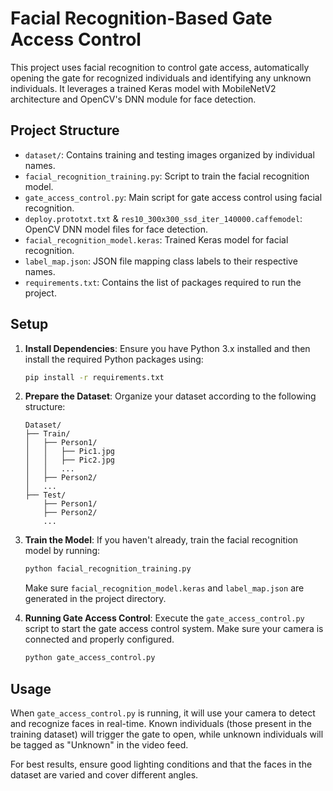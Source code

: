 # Facial Recognition-Based Gate Access Control

This project uses facial recognition to control gate access, automatically opening the gate for recognized individuals and identifying any unknown individuals. It leverages a trained Keras model with MobileNetV2 architecture and OpenCV's DNN module for face detection.

## Project Structure

- `dataset/`: Contains training and testing images organized by individual names.
- `facial_recognition_training.py`: Script to train the facial recognition model.
- `gate_access_control.py`: Main script for gate access control using facial recognition.
- `deploy.prototxt.txt` & `res10_300x300_ssd_iter_140000.caffemodel`: OpenCV DNN model files for face detection.
- `facial_recognition_model.keras`: Trained Keras model for facial recognition.
- `label_map.json`: JSON file mapping class labels to their respective names.
- `requirements.txt`: Contains the list of packages required to run the project.

## Setup

1. **Install Dependencies**: Ensure you have Python 3.x installed and then install the required Python packages using:

   ```bash
   pip install -r requirements.txt
   ```

2. **Prepare the Dataset**: Organize your dataset according to the following structure:

   ```
   Dataset/
   ├── Train/
   │   ├── Person1/
   │   │   ├── Pic1.jpg
   │   │   ├── Pic2.jpg
   │   │   ...
   │   ├── Person2/
   │   ...
   ├── Test/
       ├── Person1/
       ├── Person2/
       ...
   ```

3. **Train the Model**: If you haven't already, train the facial recognition model by running:

   ```bash
   python facial_recognition_training.py
   ```

   Make sure `facial_recognition_model.keras` and `label_map.json` are generated in the project directory.

4. **Running Gate Access Control**: Execute the `gate_access_control.py` script to start the gate access control system. Make sure your camera is connected and properly configured.

   ```bash
   python gate_access_control.py
   ```

## Usage

When `gate_access_control.py` is running, it will use your camera to detect and recognize faces in real-time. Known individuals (those present in the training dataset) will trigger the gate to open, while unknown individuals will be tagged as "Unknown" in the video feed.

For best results, ensure good lighting conditions and that the faces in the dataset are varied and cover different angles.
